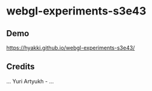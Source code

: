 # webgl-experiments-s3e43

## Demo
https://hyakki.github.io/webgl-experiments-s3e43/

## Credits
...
Yuri Artyukh - ...
